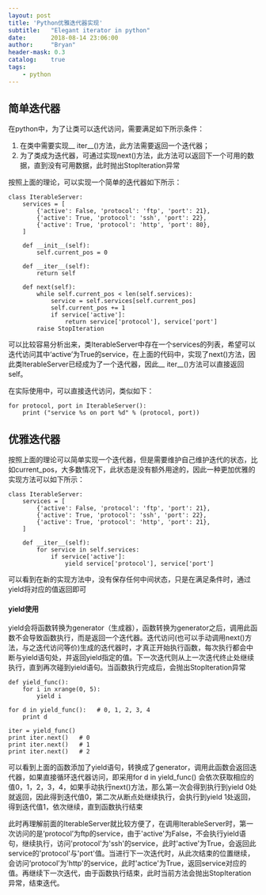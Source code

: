```yaml
---
layout: post
title: 'Python优雅迭代器实现'
subtitle:   "Elegant iterator in python"
date:       2018-08-14 23:06:00
author:     "Bryan"
header-mask: 0.3
catalog:    true
tags:
    - python
---
```


## 简单迭代器
在python中，为了让类可以迭代访问，需要满足如下所示条件：

1. 在类中需要实现__ iter__()方法，此方法需要返回一个迭代器；
2. 为了类成为迭代器，可通过实现next()方法，此方法可以返回下一个可用的数据，直到没有可用数据，此时抛出StopIteration异常

按照上面的理论，可以实现一个简单的迭代器如下所示：

```
class IterableServer:
    services = [
        {'active': False, 'protocol': 'ftp', 'port': 21},
        {'active': True, 'protocol': 'ssh', 'port': 22},
        {'active': True, 'protocol': 'http', 'port': 80},
    ]

    def __init__(self):
        self.current_pos = 0

    def __iter__(self):
        return self

    def next(self):
        while self.current_pos < len(self.services):
            service = self.services[self.current_pos]
            self.current_pos += 1
            if service['active']:
                return service['protocol'], service['port']
        raise StopIteration
```

可以比较容易分析出来，类IterableServer中存在一个services的列表，希望可以迭代访问其中‘active’为True的service，在上面的代码中，实现了next()方法，因此类IterableServer已经成为了一个迭代器，因此__ iter__()方法可以直接返回self。

在实际使用中，可以直接迭代访问，类似如下：

```
for protocol, port in IterableServer():
    print ("service %s on port %d" % (protocol, port))
```

## 优雅迭代器
按照上面的理论可以简单实现一个迭代器，但是需要维护自己维护迭代的状态，比如current_pos，大多数情况下，此状态是没有额外用途的，因此一种更加优雅的实现方法可以如下所示：

```
class IterableServer:
    services = [
        {'active': False, 'protocol': 'ftp', 'port': 21},
        {'active': True, 'protocol': 'ssh', 'port': 22},
        {'active': True, 'protocol': 'http', 'port': 21},
    ]

    def __iter__(self):
        for service in self.services:
            if service['active']:
                yield service['protocol'], service['port']
```

可以看到在新的实现方法中，没有保存任何中间状态，只是在满足条件时，通过yield将对应的值返回即可

#### yield使用
yield会将函数转换为generator（生成器），函数转换为generator之后，调用此函数不会导致函数执行，而是返回一个迭代器。迭代访问(也可以手动调用next()方法，与之迭代访问等价)生成的迭代器时，才真正开始执行函数，每次执行都会中断与yield语句处，并返回yield指定的值。下一次迭代则从上一次迭代终止处继续执行，直到再次碰到yield语句。当函数执行完成后，会抛出StopIteration异常

```
def yield_func():
    for i in xrange(0, 5):
        yield i
 
for d in yield_func():   # 0, 1, 2, 3, 4
	print d
	        
iter = yield_func()
print iter.next()   # 0
print iter.next()   # 1
print iter.next()   # 2
```

可以看到上面的函数添加了yield语句，转换成了generator，调用此函数会返回迭代器，如果直接循环迭代器访问，即采用for d in yield_func() 会依次获取相应的值0，1，2，3，4，如果手动执行next()方法，那么第一次会得到执行到yield 0处就返回，因此得到迭代值0，第二次从断点处继续执行，会执行到yield 1处返回，得到迭代值1，依次继续，直到函数执行结束

此时再理解前面的IterableServer就比较方便了，在调用IterableServer时，第一次访问的是‘protocol’为ftp的service，由于'active'为False，不会执行yield语句，继续执行，访问'protocol'为'ssh'的service，此时'active'为True，会返回此service的'protocol'与'port'值。当进行下一次迭代时，从此次结束的位置继续，会访问‘protocol’为'http'的service，此时'actice'为True，返回service对应的值。再继续下一次迭代，由于函数执行结束，此时当前方法会抛出StopIteration异常，结束迭代。


  
